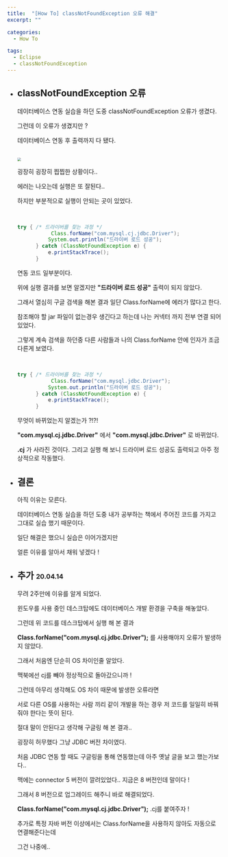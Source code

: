 ```yaml
---
title:  "[How To] classNotFoundException 오류 해결"
excerpt: ""

categories:
  - How To

tags:
  - Eclipse
  - classNotFoundException
---
```


- ## classNotFoundException 오류

  데이터베이스 연동 실습을 하던 도중 classNotFoundException 오류가 생겼다.

  그런데 이 오류가 생겼지만 ?

  데이터베이스 연동 후 출력까지 다 됐다.

  <br>

  <img src="https://nam-ki-bok.github.io/assets/images/eclipse/class1.png" style="zoom:50%;" />

  굉장히 굉장히 찝찝한 상황이다..

  에러는 나오는데  실행은 또 잘된다..

  하지만 부분적으로 실행이 안되는 곳이 있었다.

  <br>

  ```java
  try { /* 드라이버를 찾는 과정 */
  			 Class.forName("com.mysql.cj.jdbc.Driver");
  			System.out.println("드라이버 로드 성공");
  		} catch (ClassNotFoundException e) {
  			e.printStackTrace();
  		}
  ```

  연동 코드 일부분이다.

  위에 실행 결과를 보면 알겠지만 **"드라이버 로드 성공"** 출력이 되지 않았다.

  그래서 열심히 구글 검색을 해본 결과 일단 Class.forName에 에러가 많다고 한다.

  참조해야 할 jar 파일이 없는경우 생긴다고 하는데 나는 커넥터 까지 전부 연결 되어있었다.

  그렇게 계속 검색을 하던중 다른 사람들과 나의 Class.forName 안에 인자가 조금 다른게 보였다.

  <br>

  ```java
  try { /* 드라이버를 찾는 과정 */
  			 Class.forName("com.mysql.jdbc.Driver");
  			System.out.println("드라이버 로드 성공");
  		} catch (ClassNotFoundException e) {
  			e.printStackTrace();
  		}
  ```

  무엇이 바뀌었는지 알겠는가 ?!?!

  **"com.mysql.cj.jdbc.Driver"** 에서 **"com.mysql.jdbc.Driver"** 로 바뀌었다.

  **.cj** 가 사라진 것이다. 그리고 실행 해 보니 드라이버 로드 성공도 출력되고 아주 정상적으로 작동했다.

- ## 결론

  아직 이유는 모른다.

  데이터베이스 연동 실습을 하던 도중 내가 공부하는 책에서 주어진 코드를 가지고 그대로 실습 했기 때문이다.

  일단 해결은 했으니 실습은 이어가겠지만

  얼른 이유를 알아서 채워 넣겠다 !

- ## 추가 <span style="font-size: 15px">20.04.14</span>

  무려 2주만에 이유를 알게 되었다.

  윈도우를 사용 중인 데스크탑에도 데이터베이스 개발 환경을 구축을 해놓았다.

  그런데 위 코드를 데스크탑에서 실행 해 본 결과

  **Class.forName("com.mysql.cj.jdbc.Driver");** 를 사용해야지 오류가 발생하지 않았다.

  그래서 처음엔 단순히 OS 차이인줄 알았다.

  맥북에선 cj를 빼야 정상적으로 돌아갔으니까 !

  그런데 아무리 생각해도 OS 차이 때문에 발생한 오류라면

  서로 다른 OS를 사용하는 사람 끼리 같이 개발을 하는 경우 저 코드를 일일히 바꿔줘야 한다는 뜻이 된다.

  절대 말이 안된다고 생각해 구글링 해 본 결과..

  굉장히 허무했다 그냥 JDBC 버전 차이였다.

  처음 JDBC 연동 할 때도 구글링을 통해 연동했는데 아주 옛날 글을 보고 했는가보다..

  맥에는 connector 5 버전이 깔려있었다.. 지금은 8 버전인데 말이다 !

  그래서 8 버전으로 업그레이드 해주니 바로 해결되었다.

  **Class.forName("com.mysql.cj.jdbc.Driver");** .cj를 붙여주자 !

  추가로 특정 자바 버전 이상에서는 Class.forName을 사용하지 않아도 자동으로 연결해준다는데

  그건 나중에..

  

  

  

  

